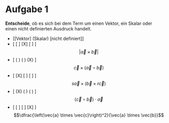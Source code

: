 <!--
version:  0.0.1

language: de

@style
main > *:not(:last-child) {
  margin-bottom: 3rem;
}

input {
    text-align: center;
}

.flex-container {
    display: flex;
    flex-wrap: wrap;
    align-items: stretch;
    gap: 20px;
}

.flex-child {
    flex: 1;
    min-width: 350px;
    margin-right: 20px;
}

@media (max-width: 400px) {
    .flex-child {
        flex: 100%;
        margin-right: 0;
    }
}
@end

formula: \carry   \textcolor{red}{\scriptsize #1}
formula: \digit   \rlap{\carry{#1}}\phantom{#2}#2
formula: \permil  \text{‰}

import: https://raw.githubusercontent.com/liaTemplates/algebrite/master/README.md
import: https://raw.githubusercontent.com/LiaTemplates/Tikz-Jax/main/README.md

script: https://cdn.jsdelivr.net/gh/LiaTemplates/Tikz-Jax@main/dist/index.js

@round
<script>
  let value = `@input`;
  if (value.startsWith("@")) {
    ""
  } else {
    value = JSON.parse(value);
    value = value[0]
    value = value.replace(/,/g, ".");
    value = parseFloat(value);
    value = Math.round(value * Math.pow(10,@1)) / Math.pow(10,@1);
    value == @0
  }
</script>
@end

tags: Vektoren, Algebra, sehr leicht

-->




# Aufgabe 1


**Entscheide**, ob es sich bei dem Term um einen Vektor, ein Skalar oder einen nicht definierten Ausdruck handelt.
<br>

- [[Vektor]       (Skalar)    [nicht definiert]]
- [    [ ]           [X]             [ ]     ]  $$\left|\vec{a} \times \vec{b}\right|$$
- [    ( )           ( )             (X)     ]  $$\vec{c} \times \left( \vec{a} \circ \vec{b}\right) $$
- [    [X]           [ ]             [ ]     ]  $$s \vec{a} \times \left(\vec{b} \times r \vec{c}\right)$$
- [    (X)           ( )             ( )     ]  $$\left( \vec{c} \circ \vec{b}\right)  \cdot \vec{a}  $$
- [    [ ]           [ ]             [X]     ]  $$\dfrac{\left(\vec{a} \times \vec{c}\right)^2}{\vec{a} \times \vec{b}}$$

